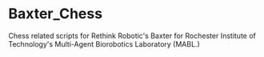 Baxter_Chess
============

Chess related scripts for Rethink Robotic's Baxter for Rochester Institute of Technology's Multi-Agent Biorobotics Laboratory (MABL.)
